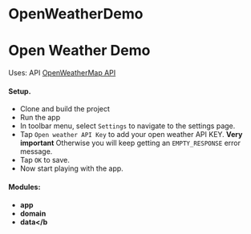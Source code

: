 # OpenWeatherDemo

# <b>Open Weather Demo</b>
Uses: API [OpenWeatherMap API](https://openweathermap.org/api)

#### Setup.
* Clone and build the project
* Run the app
* In toolbar menu, select `Settings` to navigate to the settings page.
* Tap `Open weather API Key` to add your open weather API KEY. **Very important** Otherwise you will keep getting an `EMPTY_RESPONSE` error message.
* Tap `OK` to save.
* Now start playing with the app.

#### Modules:
* <b>app</b>
* <b>domain</b>
* <b>data</b
  
